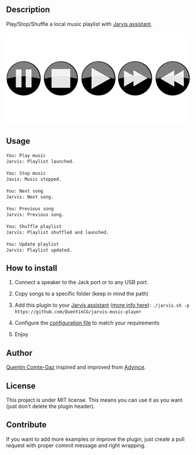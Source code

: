 ## Description
Play/Stop/Shuffle a local music playlist with <a target="_blank" href="http://domotiquefacile.fr/jarvis/">Jarvis assistant</a>.


<img src="https://raw.githubusercontent.com/QuentinCG/jarvis-music-player/master/presentation.png" width="500">


## Usage
```
You: Play music
Jarvis: Playlist launched.

You: Stop music
Javis: Music stopped.

You: Next song
Jarvis: Next song.

You: Previous song
Jarvis: Previous song.

You: Shuffle playlist
Jarvis: Playlist shuffled and launched.

You: Update playlist
Jarvis: Playlist updated.
```


## How to install

1) Connect a speaker to the Jack port or to any USB port.

2) Copy songs to a specific folder (keep in mind the path)

3) Add this plugin to your <a target="_blank" href="http://domotiquefacile.fr/jarvis/">Jarvis assistant</a> (<a target="_blank" href="http://domotiquefacile.fr/jarvis/content/plugins">more info here</a>): ```./jarvis.sh -p https://github.com/QuentinCG/jarvis-music-player```

4) Configure the <a target="_blank" href="https://github.com/QuentinCG/jarvis-music-player/blob/master/config.sh">configuration file</a> to match your requirements

5) Enjoy


## Author
[Quentin Comte-Gaz](http://quentin.comte-gaz.com/) inspired and improved from [Advince](https://github.com/advince/jarvis-music-player).


## License

This project is under MIT license. This means you can use it as you want (just don't delete the plugin header).


## Contribute

If you want to add more examples or improve the plugin, just create a pull request with proper commit message and right wrapping.
